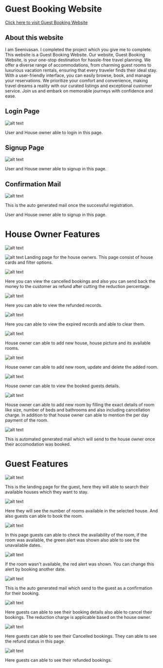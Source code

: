 
# Guest Booking Website

[Click here to visit Guest Booking Website](https://sports-scheduler-nodejs.onrender.com/)

## About this website
I am Seenivasan. I completed the project which you give me to complete. This website is a Guest Booking Website. Our website, Guest Booking Website, is your one-stop destination for hassle-free travel planning. We offer a diverse range of accommodations, from charming guest rooms to luxurious vacation rentals, ensuring that every traveler finds their ideal stay. With a user-friendly interface, you can easily browse, book, and manage your reservations. We prioritize your comfort and convenience, making travel dreams a reality with our curated listings and exceptional customer service. Join us and embark on memorable journeys with confidence and ease.

## Login Page

![alt text](https://raw.githubusercontent.com/SEENIVASANIT/Guest_room_booking/main/demo/Screenshot%202023-10-30%20151518.png?token=GHSAT0AAAAAACJSP7DIXZIM7SRMDT3E2YDWZJ7ZTYQ)

User and House owner able to login in this page.

## Signup Page

![alt text](https://raw.githubusercontent.com/SEENIVASANIT/Guest_room_booking/main/demo/Screenshot%202023-10-30%20151611.png?token=GHSAT0AAAAAACJSP7DISTRBYNCJ2JRVE6S2ZJ7ZUXA)

User and House owner able to signup in this page.

## Confirmation Mail

![alt text](https://raw.githubusercontent.com/SEENIVASANIT/Guest_room_booking/main/demo/Screenshot%202023-10-30%20152557.png?token=GHSAT0AAAAAACJSP7DIAAFM5KOOYNJRO7UGZJ73ESA)

This is the auto generated mail once the successful registration.

User and House owner able to signup in this page.

# House Owner Features

![alt text](https://raw.githubusercontent.com/SEENIVASANIT/Guest_room_booking/main/demo/Screenshot%202023-10-30%20133941.png?token=GHSAT0AAAAAACJSP7DID66P2CXZ6H3ZETCKZJ7ZXFA)

![alt text](https://raw.githubusercontent.com/SEENIVASANIT/Guest_room_booking/main/demo/Screenshot%202023-10-30%20134034.png?token=GHSAT0AAAAAACJSP7DJXWCVDYDS3SPBDPNOZJ7ZYIA)
Landing page for the house owners. This page consist of house cards and filter options.

![alt text](https://raw.githubusercontent.com/SEENIVASANIT/Guest_room_booking/main/demo/Screenshot%202023-10-30%20134216.png?token=GHSAT0AAAAAACJSP7DJFNER7U6B4CGPB7BMZJ7Z23Q)

Here you can view the cancelled bookings and also you can send back the money to the customer as refund after cutting the reduction percentage.

![alt text](https://raw.githubusercontent.com/SEENIVASANIT/Guest_room_booking/main/demo/Screenshot%202023-10-30%20134240.png?token=GHSAT0AAAAAACJSP7DJUE7Z2WT2AX2M57MYZJ7Z4RQ)

Here you can able to view the refunded records.

![alt text](https://raw.githubusercontent.com/SEENIVASANIT/Guest_room_booking/main/demo/Screenshot%202023-10-30%20134555.png?token=GHSAT0AAAAAACJSP7DJO2JZ6LMVFX5JOJBMZJ7Z5LQ)

Here you can able to view the expired records and able to clear them.

![alt text](https://raw.githubusercontent.com/SEENIVASANIT/Guest_room_booking/main/demo/Screenshot%202023-10-30%20154907.png?token=GHSAT0AAAAAACJSP7DIONMQQP6DQA7RGB3SZJ72GQA)

House owner can able to add new house, house picture and its available rooms.

![alt text](https://raw.githubusercontent.com/SEENIVASANIT/Guest_room_booking/main/demo/Screenshot%202023-10-30%20135144.png?token=GHSAT0AAAAAACJSP7DI42V532SG25BHCLKMZJ72IMA)

House owner can able to add new room, update and delete the added room.

![alt text](https://raw.githubusercontent.com/SEENIVASANIT/Guest_room_booking/main/demo/Screenshot%202023-10-30%20135239.png?token=GHSAT0AAAAAACJSP7DIUGWDMWJJWJ7REIUMZJ72KPQ)

House owner can able to view the booked guests details.

![alt text](https://raw.githubusercontent.com/SEENIVASANIT/Guest_room_booking/main/demo/Screenshot%202023-10-30%20135211.png?token=GHSAT0AAAAAACJSP7DJDAEY5THQIOQNXJKOZJ72LSA)

House owner can able to add new room by filling the exact details of room like size, number of beds and bathrooms and also including cancellation charge. In addition to that house owner can able to mention the per day payment of the room. 

![alt text](https://raw.githubusercontent.com/SEENIVASANIT/Guest_room_booking/main/demo/Screenshot%202023-10-30%20135432.png?token=GHSAT0AAAAAACJSP7DIQARD3TIVXZEDV5JIZJ72PPQ)

This is automated generated mail which will send to the house owner once their accomodation was booked.

# Guest Features

![alt text](https://raw.githubusercontent.com/SEENIVASANIT/Guest_room_booking/main/demo/Screenshot%202023-10-30%20132501.png?token=GHSAT0AAAAAACJSP7DJELDLMIKYRICESVFEZJ72ROQ)

This is the landing page for the guest, here they will able to search their available houses which they want to stay.

![alt text](https://raw.githubusercontent.com/SEENIVASANIT/Guest_room_booking/main/demo/Screenshot%202023-10-30%20133515.png?token=GHSAT0AAAAAACJSP7DJ3E6W3TUKP3KESZDMZJ72THA)

Here they will see the number of rooms available in the selected house. And also guests can able to book the room.

![alt text](https://raw.githubusercontent.com/SEENIVASANIT/Guest_room_booking/main/demo/Screenshot%202023-10-30%20133744.png?token=GHSAT0AAAAAACJSP7DIUMZSQEVJVOJNNTKKZJ72VGA)

In this page guests can able to check the availability of the room, if the room was available, the green alert was shown also able to see the unavailable dates.

![alt text](https://raw.githubusercontent.com/SEENIVASANIT/Guest_room_booking/main/demo/Screenshot%202023-10-30%20133724.png?token=GHSAT0AAAAAACJSP7DI6KAFWKCNO6BWXN5OZJ72YDA)

If the room wasn't available, the red alert was shown. You can change this alert by booking another date.

![alt text](https://raw.githubusercontent.com/SEENIVASANIT/Guest_room_booking/main/demo/Screenshot%202023-10-30%20150420.png?token=GHSAT0AAAAAACJSP7DIJMGKFYI3YRQ2GC42ZJ73BJQ)

This is the auto generated mail which send to the guest as a confirmation for their booking.

![alt text](https://raw.githubusercontent.com/SEENIVASANIT/Guest_room_booking/main/demo/Screenshot%202023-10-30%20132648.png?token=GHSAT0AAAAAACJSP7DJER2MMRL5K6BELXQAZJ72ZOQ)

Here guests can able to see their booking details also able to cancel their bookings. The reduction charge is applicable based on the house owner.

![alt text](https://raw.githubusercontent.com/SEENIVASANIT/Guest_room_booking/main/demo/Screenshot%202023-10-30%20133338.png?token=GHSAT0AAAAAACJSP7DJYFBLHKFAJOF2QOFWZJ7227A)

Here guests can able to see their Cancelled bookings. They can able to see the refund status in this page.

![alt text](https://raw.githubusercontent.com/SEENIVASANIT/Guest_room_booking/main/demo/Screenshot%202023-10-30%20161726.png?token=GHSAT0AAAAAACJSP7DIYETD4W2Q5V47CYUMZJ727IQ)

Here guests can able to see their refunded bookings.
